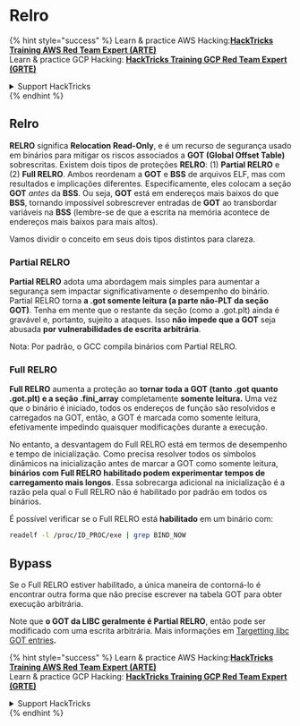 # Relro

{% hint style="success" %}
Learn & practice AWS Hacking:<img src="/.gitbook/assets/arte.png" alt="" data-size="line">[**HackTricks Training AWS Red Team Expert (ARTE)**](https://training.hacktricks.xyz/courses/arte)<img src="/.gitbook/assets/arte.png" alt="" data-size="line">\
Learn & practice GCP Hacking: <img src="/.gitbook/assets/grte.png" alt="" data-size="line">[**HackTricks Training GCP Red Team Expert (GRTE)**<img src="/.gitbook/assets/grte.png" alt="" data-size="line">](https://training.hacktricks.xyz/courses/grte)

<details>

<summary>Support HackTricks</summary>

* Check the [**subscription plans**](https://github.com/sponsors/carlospolop)!
* **Join the** 💬 [**Discord group**](https://discord.gg/hRep4RUj7f) or the [**telegram group**](https://t.me/peass) or **follow** us on **Twitter** 🐦 [**@hacktricks\_live**](https://twitter.com/hacktricks\_live)**.**
* **Share hacking tricks by submitting PRs to the** [**HackTricks**](https://github.com/carlospolop/hacktricks) and [**HackTricks Cloud**](https://github.com/carlospolop/hacktricks-cloud) github repos.

</details>
{% endhint %}

## Relro

**RELRO** significa **Relocation Read-Only**, e é um recurso de segurança usado em binários para mitigar os riscos associados a **GOT (Global Offset Table)** sobrescritas. Existem dois tipos de proteções **RELRO**: (1) **Partial RELRO** e (2) **Full RELRO**. Ambos reordenam a **GOT** e **BSS** de arquivos ELF, mas com resultados e implicações diferentes. Especificamente, eles colocam a seção **GOT** *antes* da **BSS**. Ou seja, **GOT** está em endereços mais baixos do que **BSS**, tornando impossível sobrescrever entradas de **GOT** ao transbordar variáveis na **BSS** (lembre-se de que a escrita na memória acontece de endereços mais baixos para mais altos).

Vamos dividir o conceito em seus dois tipos distintos para clareza.

### **Partial RELRO**

**Partial RELRO** adota uma abordagem mais simples para aumentar a segurança sem impactar significativamente o desempenho do binário. Partial RELRO torna **a .got somente leitura (a parte não-PLT da seção GOT)**. Tenha em mente que o restante da seção (como a .got.plt) ainda é gravável e, portanto, sujeito a ataques. Isso **não impede que a GOT** seja abusada **por vulnerabilidades de escrita arbitrária**.

Nota: Por padrão, o GCC compila binários com Partial RELRO.

### **Full RELRO**

**Full RELRO** aumenta a proteção ao **tornar toda a GOT (tanto .got quanto .got.plt) e a seção .fini\_array** completamente **somente leitura.** Uma vez que o binário é iniciado, todos os endereços de função são resolvidos e carregados na GOT, então, a GOT é marcada como somente leitura, efetivamente impedindo quaisquer modificações durante a execução.

No entanto, a desvantagem do Full RELRO está em termos de desempenho e tempo de inicialização. Como precisa resolver todos os símbolos dinâmicos na inicialização antes de marcar a GOT como somente leitura, **binários com Full RELRO habilitado podem experimentar tempos de carregamento mais longos**. Essa sobrecarga adicional na inicialização é a razão pela qual o Full RELRO não é habilitado por padrão em todos os binários.

É possível verificar se o Full RELRO está **habilitado** em um binário com:
```bash
readelf -l /proc/ID_PROC/exe | grep BIND_NOW
```
## Bypass

Se o Full RELRO estiver habilitado, a única maneira de contorná-lo é encontrar outra forma que não precise escrever na tabela GOT para obter execução arbitrária.

Note que **o GOT da LIBC geralmente é Partial RELRO**, então pode ser modificado com uma escrita arbitrária. Mais informações em [Targetting libc GOT entries](https://github.com/nobodyisnobody/docs/blob/main/code.execution.on.last.libc/README.md#1---targetting-libc-got-entries)**.**

{% hint style="success" %}
Learn & practice AWS Hacking:<img src="/.gitbook/assets/arte.png" alt="" data-size="line">[**HackTricks Training AWS Red Team Expert (ARTE)**](https://training.hacktricks.xyz/courses/arte)<img src="/.gitbook/assets/arte.png" alt="" data-size="line">\
Learn & practice GCP Hacking: <img src="/.gitbook/assets/grte.png" alt="" data-size="line">[**HackTricks Training GCP Red Team Expert (GRTE)**<img src="/.gitbook/assets/grte.png" alt="" data-size="line">](https://training.hacktricks.xyz/courses/grte)

<details>

<summary>Support HackTricks</summary>

* Check the [**subscription plans**](https://github.com/sponsors/carlospolop)!
* **Join the** 💬 [**Discord group**](https://discord.gg/hRep4RUj7f) or the [**telegram group**](https://t.me/peass) or **follow** us on **Twitter** 🐦 [**@hacktricks\_live**](https://twitter.com/hacktricks\_live)**.**
* **Share hacking tricks by submitting PRs to the** [**HackTricks**](https://github.com/carlospolop/hacktricks) and [**HackTricks Cloud**](https://github.com/carlospolop/hacktricks-cloud) github repos.

</details>
{% endhint %}
